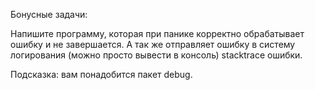 Бонусные задачи:

Напишите программу, которая при панике корректно обрабатывает ошибку и не завершается. А так же отправляет ошибку в систему логирования (можно просто вывести в консоль) stacktrace ошибки.

Подсказка: вам понадобится пакет debug.